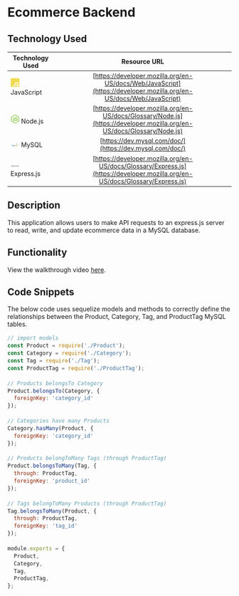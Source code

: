 # Ecommerce Backend

## Technology Used 

| Technology Used         | Resource URL           | 
| ------------- |:-------------:| 
| <img src="assets/images/js-logo.svg" alt="javascript" width="20"/> JavaScript | [https://developer.mozilla.org/en-US/docs/Web/JavaScript](https://developer.mozilla.org/en-US/docs/Web/JavaScript)     |  
| <img src="assets/images/nodejs-icon.svg" alt="html" width="20"/> Node.js    | [https://developer.mozilla.org/en-US/docs/Glossary/Node.js](https://developer.mozilla.org/en-US/docs/Glossary/Node.js) | 
| <img src="assets/images/mysql-icon.svg" alt="html" width="20"/> MySQL    | [https://dev.mysql.com/doc/](https://dev.mysql.com/doc/) | 
| <img src="assets/images/expressjs-logo.svg" alt="html" width="20"/> Express.js    | [https://developer.mozilla.org/en-US/docs/Glossary/Express.js](https://developer.mozilla.org/en-US/docs/Glossary/Express.js) |
## Description 

This application allows users to make API requests to an express.js server to read, write, and update ecommerce data in a MySQL database. 

## Functionality
View the walkthrough video [here](https://drive.google.com/file/d/19YubOckyPAlJWcLkSu8rRrzGQRaWNM6D/view).

## Code Snippets
The below code uses sequelize models and methods to correctly define the relationships between the Product, Category, Tag, and ProductTag MySQL tables.

```javascript
// import models
const Product = require('./Product');
const Category = require('./Category');
const Tag = require('./Tag');
const ProductTag = require('./ProductTag');

// Products belongsTo Category
Product.belongsTo(Category, {
  foreignKey: 'category_id'
});

// Categories have many Products
Category.hasMany(Product, {
  foreignKey: 'category_id'
});

// Products belongToMany Tags (through ProductTag)
Product.belongsToMany(Tag, {
  through: ProductTag,
  foreignKey: 'product_id'
});

// Tags belongToMany Products (through ProductTag)
Tag.belongsToMany(Product, {
  through: ProductTag,
  foreignKey: 'tag_id'
});

module.exports = {
  Product,
  Category,
  Tag,
  ProductTag,
};
```